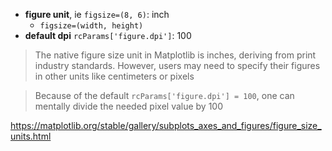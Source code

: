 - **figure unit**, ie `figsize=(8, 6)`: inch
  - `figsize=(width, height)`
- **default dpi** `rcParams['figure.dpi']`: 100

> The native figure size unit in Matplotlib is inches, deriving from print industry standards. However, users may need to specify their figures in other units like centimeters or pixels

> Because of the default `rcParams['figure.dpi'] = 100`, one can mentally divide the needed pixel value by 100

https://matplotlib.org/stable/gallery/subplots_axes_and_figures/figure_size_units.html